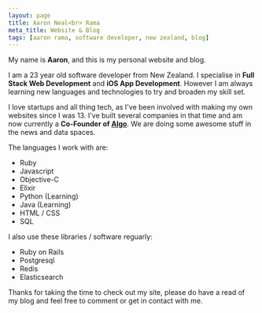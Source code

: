 ```yaml
---
layout: page
title: Aaron Neal<br> Rama
meta_title: Website & Blog
tags: [aaron rama, software developer, new zealand, blog]
---
```


My name is **Aaron**, and this is my personal website and blog.

I am a 23 year old software developer from New Zealand. I specialise
in **Full Stack Web Development** and **iOS App Development**. However I am
always learning new languages and technologies to try and broaden my skill set.

I love startups and all thing tech, as I've been involved with making my own
websites since I was 13. I've built several companies in that time and am now
currently a **Co-Founder of [Algo](http://algo.com)**. We are doing some awesome
stuff in the news and data spaces.

The languages I work with are:

- Ruby
- Javascript
- Objective-C
- Elixir
- Python (Learning)
- Java (Learning)
- HTML / CSS
- SQL

I also use these libraries / software reguarly:

- Ruby on Rails
- Postgresql
- Redis
- Elasticsearch

Thanks for taking the time to check out my site, please do have a read of my blog
and feel free to comment or get in contact with me.